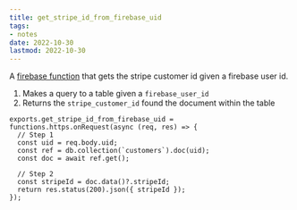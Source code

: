```yaml
---
title: get_stripe_id_from_firebase_uid
tags:
- notes
date: 2022-10-30
lastmod: 2022-10-30
---
```


A [firebase function](firebase%20function.md) that gets the stripe customer id given a firebase user id.

1. Makes a query to a table given a `firebase_user_id`
1. Returns the `stripe_customer_id` found the document within the table

````
exports.get_stripe_id_from_firebase_uid = functions.https.onRequest(async (req, res) => {
  // Step 1
  const uid = req.body.uid;
  const ref = db.collection(`customers`).doc(uid);
  const doc = await ref.get();

  // Step 2
  const stripeId = doc.data()?.stripeId;
  return res.status(200).json({ stripeId });
});
````
